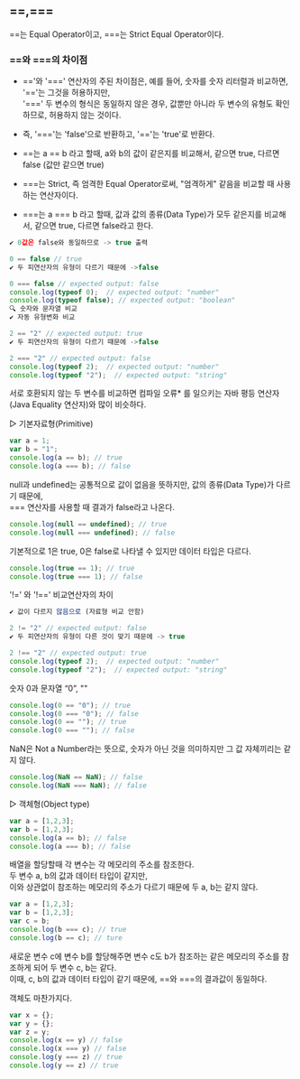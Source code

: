 ## ==,===
 ==는 Equal Operator이고,  ===는 Strict Equal Operator이다. 

### ==와 ===의 차이점

* =='와 '===' 연산자의 주된 차이점은, 예를 들어, 숫자를 숫자 리터럴과 비교하면, '=='는 그것을 허용하지만,<br> 
'===' 두 변수의 형식은 동일하지 않은 경우, 값뿐만 아니라 두 변수의 유형도 확인하므로, 허용하지 않는 것이다.<br>
* 즉, '==='는 'false'으로 반환하고, '=='는 'true'로 반환다.

* ==는 a == b 라고 할때, a와 b의 값이 같은지를 비교해서, 같으면 true, 다르면 false (값만 같으면 true)

* ===는 Strict, 즉 엄격한 Equal Operator로써, "엄격하게" 같음을 비교할 때 사용하는 연산자이다. 

* ===는 a === b 라고 할때, 값과 값의 종류(Data Type)가 모두 같은지를 비교해서, 같으면 true, 다르면 false라고 한다. 

```js
✔ 0값은 false와 동일하므로 -> true 출력

0 == false // true 
✔ 두 피연산자의 유형이 다르기 때문에 ->false

0 === false // expected output: false 
console.log(typeof 0); 	// expected output: "number"
console.log(typeof false); // expected output: "boolean"
🔍 숫자와 문자열 비교
✔ 자동 유형변화 비교

2 == "2" // expected output: true
✔ 두 피연산자의 유형이 다르기 때문에 ->false

2 === "2" // expected output: false 
console.log(typeof 2);	// expected output: "number"
console.log(typeof "2");  // expected output: "string"
```
서로 호환되지 않는 두 변수를 비교하면 컴파일 오류* 를 일으키는 자바 평등 연산자(Java Equality 연산자)와 많이 비슷하다.

▷ 기본자료형(Primitive)

```js
var a = 1; 
var b = "1"; 
console.log(a == b); // true 
console.log(a === b); // false 
```

null과 undefined는 공통적으로 값이 없음을 뜻하지만, 값의 종류(Data Type)가 다르기 때문에,<br>
=== 연산자를 사용할 때 결과가 false라고 나온다. 

```js
console.log(null == undefined); // true 
console.log(null === undefined); // false 
```

기본적으로 1은 true, 0은 false로 나타낼 수 있지만 데이터 타입은 다르다. 

```js
console.log(true == 1); // true 
console.log(true === 1); // false 
```

'!=' 와 '!==' 비교연산자의 차이

```js
✔ 값이 다르지 않음으로 (자료형 비교 안함)

2 != "2" // expected output: false
✔ 두 피연산자의 유형이 다른 것이 맞기 때문에 -> true

2 !== "2" // expected output: true 
console.log(typeof 2);	// expected output: "number"
console.log(typeof "2");  // expected output: "string"
```

숫자 0과 문자열 “0”, ""

```js
console.log(0 == "0"); // true 
console.log(0 === "0"); // false 
console.log(0 == ""); // true 
console.log(0 === ""); // false 
```

NaN은 Not a Number라는 뜻으로, 숫자가 아닌 것을 의미하지만 그 값 자체끼리는 같지 않다. 

```js
console.log(NaN == NaN); // false 
console.log(NaN === NaN); // false 
```

▷ 객체형(Object type)

```js
var a = [1,2,3]; 
var b = [1,2,3]; 
console.log(a == b); // false 
console.log(a === b); // false 
```

배열을 할당할때 각 변수는 각 메모리의 주소를 참조한다.<br>
두 변수 a, b의 값과 데이터 타입이 같지만,<br>
이와 상관없이 참조하는 메모리의 주소가 다르기 때문에 두 a, b는 같지 않다. 

```js
var a = [1,2,3]; 
var b = [1,2,3]; 
var c = b; 
console.log(b === c); // true 
console.log(b == c); // ture 
```

새로운 변수 c에 변수 b를 할당해주면 변수 c도 b가 참조하는 같은 메모리의 주소를 참조하게 되어 두 변수 c, b는 같다.<br>
이때, c, b의 값과 데이터 타입이 같기 때문에, ==와 ===의 결과값이 동일하다. 

객체도 마찬가지다. 

```js
var x = {}; 
var y = {}; 
var z = y; 
console.log(x == y) // false 
console.log(x === y) // false 
console.log(y === z) // true 
console.log(y == z) // true 
```



